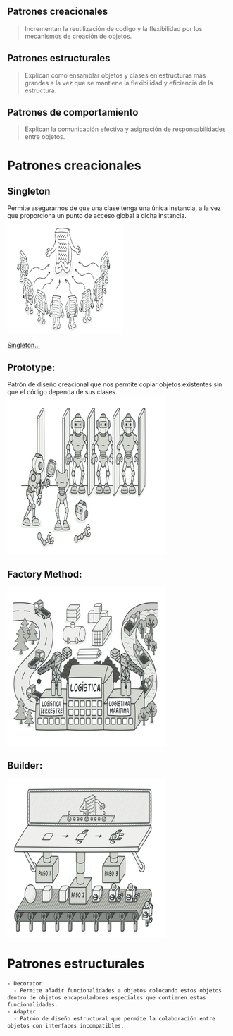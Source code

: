 ## Patrones creacionales
>Incrementan la reutilización de codigo y la flexibilidad por los mecanismos de creación de objetos.
## Patrones estructurales
>Explican como ensamblar objetos y clases en estructuras más grandes a la vez que se mantiene la flexibilidad y eficiencia de la estructura.
## Patrones de comportamiento
>Explican la comunicación efectiva y asignación de responsabilidades entre objetos.

# Patrones creacionales
  ## Singleton
  Permite asegurarnos de que una clase tenga una única instancia, a la vez que proporciona un punto de acceso global a dicha instancia.
  <img src="./images/singleton.jpeg" style="width:260px;height:260px">
  
  >

  [Singleton...](estructurales/singleton/README.md)
  >
  ## Prototype:
  Patrón de diseño creacional que nos permite copiar objetos existentes sin que el código dependa de sus clases.  
  <img src="./images/prototype.jpeg" style="width:360px;height:360px">

  >
  ## Factory Method:
  
  <img src="./images/factory.jpeg" style="width:360px;height:360px">

  >
  ## Builder:
  
  <img src="./images/builder.jpeg" style="width:360px;height:360px">

  >

  

# Patrones estructurales
    - Decorator
      - Permite añadir funcionalidades a objetos colocando estos objetos dentro de objetos encapsuladores especiales que contienen estas funcionalidades.
    - Adapter
      - Patrón de diseño estructural que permite la colaboración entre objetos con interfaces incompatibles.